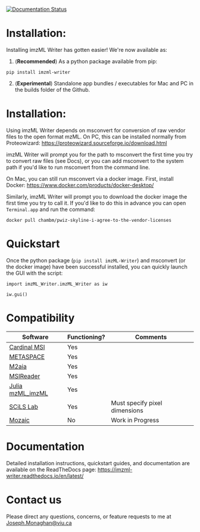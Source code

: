 [![Documentation Status](https://readthedocs.org/projects/imzml-writer/badge/?version=latest)](https://imzml-writer.readthedocs.io/en/latest/?badge=latest)

# **Installation:**

Installing imzML Writer has gotten easier! We're now available as:

1. (**Recommended**) As a python package available from pip:

```
pip install imzml-writer
```

2. (**Experimental**) Standalone app bundles / executables for Mac and PC in the builds folder of the Github.

# **Installation:**

Using imzML Writer depends on msconvert for conversion of raw vendor files to the open format mzML. On PC, this can be installed normally
from Proteowizard:
https://proteowizard.sourceforge.io/download.html

imzML Writer will prompt you for the path to msconvert the first time you try to convert raw files (see Docs), or you can add msconvert to the system path if you'd like to run msconvert from the command line.

On Mac, you can still run msconvert via a docker image. First, install Docker:
https://www.docker.com/products/docker-desktop/

Similarly, imzML Writer will prompt you to download the docker image the first time you try to call it. If you'd like to do this in advance you can open `Terminal.app` and run the command:

```
docker pull chambm/pwiz-skyline-i-agree-to-the-vendor-licenses
```

# **Quickstart**

Once the python package (`pip install imzML-Writer`) and msconvert (or the docker image) have been successful installed, you can quickly
launch the GUI with the script:

```
import imzML_Writer.imzML_Writer as iw

iw.gui()
```

# **Compatibility**

| Software                                                               | Functioning? | Comments                      |
| ---------------------------------------------------------------------- | ------------ | ----------------------------- |
| [Cardinal MSI](https://cardinalmsi.org)                                | Yes          |                               |
| [METASPACE](https://metaspace2020.org)                                 | Yes          |                               |
| [M2aia](https://m2aia.de)                                              | Yes          |                               |
| [MSIReader](https://msireader.com)                                     | Yes          |                               |
| [Julia mzML_imzML](https://github.com/CINVESTAV-LABI/julia_mzML_imzML) | Yes          |                               |
| [SCiLS Lab](https://www.bruker.com/en.html)                            | Yes          | Must specify pixel dimensions |
| [Mozaic](https://spectroswiss.ch/software/)                            | No           | Work in Progress              |

# **Documentation**

Detailed installation instructions, quickstart guides, and documentation are available on the ReadTheDocs page:
https://imzml-writer.readthedocs.io/en/latest/

# **Contact us**

Please direct any questions, concerns, or feature requests to me at Joseph.Monaghan@viu.ca
